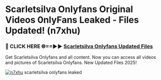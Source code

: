 # Scarletsilva Onlyfans Original Videos 0nlyFans Leaked - Files Updated! (n7xhu)

<h3>🔴 CLICK HERE 🌐==►► <a href="https://tinyurl.com/ms9xzufz" rel="nofollow">Scarletsilva Onlyfans Updated Files</a></h3>

Get Scarletsilva Onlyfans and all content. Now you can access all videos and pictures of Scarletsilva Onlyfans. New Updated Files 2025!

[![n7xhu](https://i.imgur.com/PQ7UWWw.gif)](https://tinyurl.com/ms9xzufz)
scarletsilva onlyfans leaked